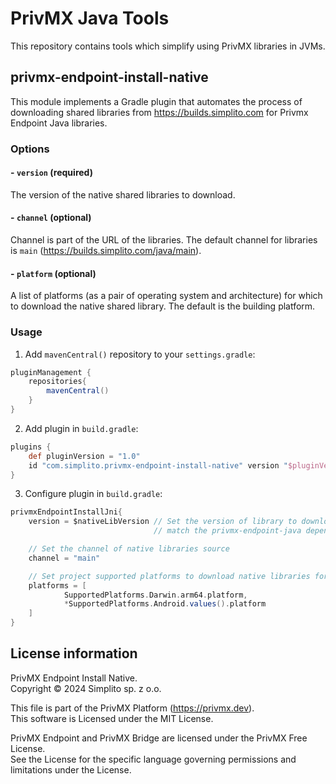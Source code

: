 # PrivMX Java Tools
This repository contains tools which simplify using PrivMX libraries in JVMs.

## privmx-endpoint-install-native 
This module implements a Gradle plugin that automates the process of downloading shared libraries from https://builds.simplito.com for Privmx Endpoint Java libraries.

### Options

#### - `version` (required)
The version of the native shared libraries to download.

#### - `channel` (optional)
Channel is part of the URL of the libraries. The default channel for libraries is `main` (https://builds.simplito.com/java/main).

#### - `platform` (optional)
A list of platforms (as a pair of operating system and architecture) for which to download the native shared library.
The default is the building platform.

### Usage
1. Add `mavenCentral()` repository to your `settings.gradle`:

```groovy
pluginManagement {
    repositories{
        mavenCentral()
    }
}
```

2. Add plugin in `build.gradle`:

```groovy
plugins {
    def pluginVersion = "1.0"
    id "com.simplito.privmx-endpoint-install-native" version "$pluginVersion"
}
```

3. Configure plugin in `build.gradle`:

```groovy
privmxEndpointInstallJni{
    version = $nativeLibVersion // Set the version of library to download, it should 
                                // match the privmx-endpoint-java dependency version

    // Set the channel of native libraries source
    channel = "main"

    // Set project supported platforms to download native libraries for them.
    platforms = [
            SupportedPlatforms.Darwin.arm64.platform,
            *SupportedPlatforms.Android.values().platform
    ]
}
```

## License information

PrivMX Endpoint Install Native. \
Copyright © 2024 Simplito sp. z o.o.

This file is part of the PrivMX Platform (https://privmx.dev). \
This software is Licensed under the MIT License.

PrivMX Endpoint and PrivMX Bridge are licensed under the PrivMX Free License. \
See the License for the specific language governing permissions and limitations under the License.
